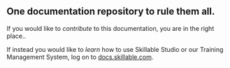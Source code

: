 ## One documentation repository to rule them all.

If you would like to _contribute_ to this documentation, you are in the right place..

If instead you would like to _learn_ how to use Skillable Studio or our Training Management System, log on to [docs.skillable.com](https://docs.skillable.com).

